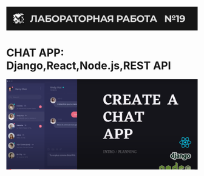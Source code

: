 ![alt MATE Programming Lab](https://github.com/MATE-Programming/Lab_logo/blob/main/lab_19.svg?raw=true)
# CHAT APP: Django,React,Node.js,REST API


![alt MATE Programming Lab](https://github.com/MATE-Programming/Lab_logo/blob/main/Chatapp/1.png?raw=true)


